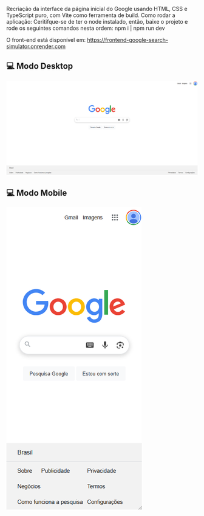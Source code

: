 Recriação da interface da página inicial do Google usando HTML, CSS e TypeScript puro, com Vite como ferramenta de build.
Como rodar a aplicação: Ceritifque-se de ter o node instalado, então, baixe o projeto e rode os seguintes comandos nesta ordem: npm i | npm run dev 

O front-end está disponível em: https://frontend-google-search-simulator.onrender.com

## 💻 Modo Desktop
!['Screenshort da Aplicação em funcionamento'](./print.png)

## 💻 Modo Mobile
!['Screenshort da Aplicação em funcionamento'](./print-mobile.png)
